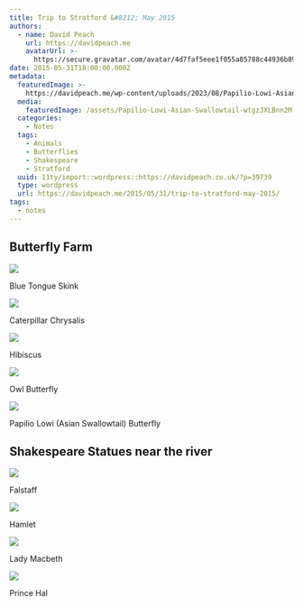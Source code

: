 ```yaml
---
title: Trip to Stratford &#8212; May 2015
authors:
  - name: David Peach
    url: https://davidpeach.me
    avatarUrl: >-
      https://secure.gravatar.com/avatar/4d7faf5eee1f055a85788c44936b8995eaab6dfb004e7854ec747ccb272e91ee?s=96&d=mm&r=g
date: 2015-05-31T18:00:00.000Z
metadata:
  featuredImage: >-
    https://davidpeach.me/wp-content/uploads/2023/08/Papilio-Lowi-Asian-Swallowtail-Butterfly.jpg
  media:
    featuredImage: /assets/Papilio-Lowi-Asian-Swallowtail-wtgzJXLBnn2M.jpg
  categories:
    - Notes
  tags:
    - Animals
    - Butterflies
    - Shakespeare
    - Stratford
  uuid: 11ty/import::wordpress::https://davidpeach.co.uk/?p=39739
  type: wordpress
  url: https://davidpeach.me/2015/05/31/trip-to-stratford-may-2015/
tags:
  - notes
---
```

## Butterfly Farm

[![](/assets/Blue-Tongue-Skink-f8UPHXcQkHTJ.jpg)](/assets/Blue-Tongue-Skink-f8UPHXcQkHTJ.jpg)

Blue Tongue Skink

[![](/assets/caterpillar-chrysalis-UnLHY1YQKaXB.jpg)](/assets/caterpillar-chrysalis-UnLHY1YQKaXB.jpg)

Caterpillar Chrysalis

[![](/assets/hibiscus-lywv95pS9hO4.jpg)](/assets/hibiscus-lywv95pS9hO4.jpg)

Hibiscus

[![](/assets/owl-butterfly-w032kngOqoAH.jpg)](/assets/owl-butterfly-w032kngOqoAH.jpg)

Owl Butterfly

[![](/assets/Papilio-Lowi-Asian-Swallowtail-wtgzJXLBnn2M.jpg)](/assets/Papilio-Lowi-Asian-Swallowtail-wtgzJXLBnn2M.jpg)

Papilio Lowi (Asian Swallowtail) Butterfly

## Shakespeare Statues near the river

[![](/assets/Falstaff-pcr1iX48teK8.jpg)](/assets/Falstaff-pcr1iX48teK8.jpg)

Falstaff

[![](/assets/Hamlet-elUakNWwMY3q.jpg)](/assets/Hamlet-elUakNWwMY3q.jpg)

Hamlet

[![](/assets/Lady-Macbeth-Vvh7fCtuYFij.jpg)](/assets/Lady-Macbeth-Vvh7fCtuYFij.jpg)

Lady Macbeth

[![](/assets/Prince-Hal-N3HLLOJKYEkh.jpg)](/assets/Prince-Hal-N3HLLOJKYEkh.jpg)

Prince Hal